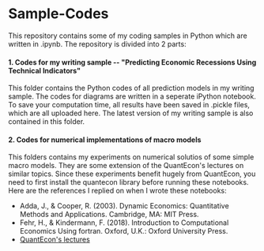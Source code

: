 # Sample-Codes

This repository contains some of my coding samples in Python which are written in .ipynb. The repository is divided into 2 parts:

#### 1. Codes for my writing sample -- "Predicting Economic Recessions Using Technical Indicators"
This folder contains the Python codes of all prediction models in my writing sample. The codes for diagrams are written in a seperate iPython notebook. To save your computation time, all results have been saved in .pickle files, which are all uploaded here. The latest version of my writing sample is also contained in this folder. 



#### 2. Codes for numerical implementations of macro models
This folders contains my experiments on numerical solutios of some simple macro models. They are some extension of the QuantEcon's lectures on similar topics. Since these experiments benefit hugely from QuantEcon, you need to first install the quantecon library before running these notebooks. Here are the references I replied on when I wrote these notebooks:

* Adda, J., & Cooper, R. (2003). Dynamic Economics: Quantitative Methods and Applications. Cambridge, MA: MIT Press.
* Fehr, H., & Kindermann, F. (2018). Introduction to Computational Economics Using fortran. Oxford, U.K.: Oxford University Press.
* [QuantEcon's lectures](https://lectures.quantecon.org)
